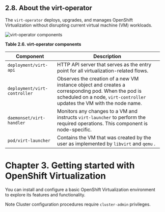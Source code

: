 ## 2.8. About the virt-operator




The `virt-operator` deploys, upgrades, and manages OpenShift Virtualization without disrupting current virtual machine (VM) workloads.

![virt-operator components](https://access.redhat.com/webassets/avalon/d/OpenShift_Container_Platform-4.11-Virtualization-en-US/images/ac70df070fd6059d06e410b5bbc1801b/cnv_components_virt-operator.png)



<span id="idm139667230446112"></span>
 **Table 2.6. virt-operator components** 

|  **Component** |  **Description** |
| --- | --- |
|  `deployment/virt-api` | HTTP API server that serves as the entry point for all virtualization-related flows. |
|  `deployment/virt-controller` | Observes the creation of a new VM instance object and creates a corresponding pod. When the pod is scheduled on a node, `virt-controller` updates the VM with the node name. |
|  `daemonset/virt-handler` | Monitors any changes to a VM and instructs `virt-launcher` to perform the required operations. This component is node-specific. |
|  `pod/virt-launcher` | Contains the VM that was created by the user as implemented by `libvirt` and `qemu` . |




# Chapter 3. Getting started with OpenShift Virtualization




You can install and configure a basic OpenShift Virtualization environment to explore its features and functionality.

Note
Cluster configuration procedures require `cluster-admin` privileges.



